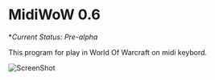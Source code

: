 # MidiWoW 0.6

**Current Status: Pre-alpha*

This program for play in World Of Warcraft on midi keybord.

![ScreenShot](https://raw.github.com/vylgin/MidiWoW/master/src/main/resources/images/Screenshot-2.jpg)
